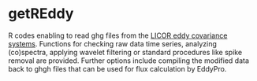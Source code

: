 # getREddy

R codes enabling to read ghg files from the [LICOR eddy covariance systems](https://www.licor.com/env/products/eddy_covariance/). Functions for checking raw data time series, analyzing  (co)spectra, applying wavelet filtering or standard procedures like spike removal are provided. Further options include compiling the modified data back to ghgh files that can be used for flux calculation by EddyPro.
